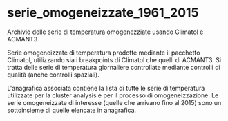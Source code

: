 # serie_omogeneizzate_1961_2015
Archivio delle serie di temperatura omogenezziate usando Climatol e ACMANT3

Serie omogeneizzate di temperatura prodotte mediante il pacchetto Climatol, utilizzando sia i breakpoints di Climatol che quelli di ACMANT3.
Si tratta delle serie di temperatura giornaliere controllate mediante controlli di qualità (anche controlli spaziali).

L'anagrafica associata contiene la lista di tutte le serie di temperatura utilizzate per la cluster analysis e per il processo di omogeneizzazione. Le serie omogeneizzate di interesse (quelle che arrivano fino al 2015) sono un sottoinsieme di quelle elencate in anagrafica.
